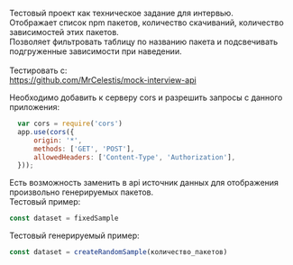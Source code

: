 Тестовый проект как техническое задание для интервью.
<br/>
Отображает список npm пакетов, количество скачиваний, количество зависимостей этих пакетов.
<br/>
Позволяет фильтровать таблицу по названию пакета и подсвечивать подгруженные зависимости при наведении.
<br/>
<br/>
Тестировать с: 
<br/>
https://github.com/MrCelestis/mock-interview-api  

Необходимо добавить к серверу cors и разрешить запросы с данного приложения:
```js
  var cors = require('cors')
  app.use(cors({
      origin: '*',
      methods: ['GET', 'POST'], 
      allowedHeaders: ['Content-Type', 'Authorization'], 
  }));
```

Есть возможность заменить в api источник данных для отображения произвольно генерируемых пакетов.
<br/>
Тестовый пример:
```js
const dataset = fixedSample
```
Тестовый генерируемый пример:
```js
const dataset = createRandomSample(количество_пакетов)
```
